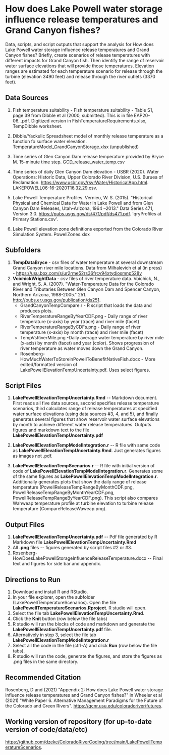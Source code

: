 # How does Lake Powell water storage influence release temperatures and Grand Canyon fishes?

Data, scripts, and script outputs that support the analysis for How does Lake Powell water storage influence release temperatures and Grand Canyon fishes?
Briefly, create scenarios of release temperatures with different impacts for Grand Canyon fish. Then identify the range of reservoir water surface elevations that will provide those temperatures.
Elevation ranges are estimated for each temperature scenario for release through the turbine (elevation 3490 feet) and release through the river outlets (3370 feet).

## Data Sources
1. Fish temperature suitability - Fish temperature suitability - Table S1, page 39 from Dibble et al (2000, submitted). This is in file EAP20-06...pdf. Digitized version in FishTemperatureRequirements.xlsx, TempDibble worksheet.

2. Dibble/Yackulic Spreadsheet model of monthly release temperature as a function fo surface water elevation. TemperatureModel_GrandCanyonStorage.xlsx (unpublished)

3. Time series of Glen Canyon Dam release temperature provided by Bryce M. 15-minute time step. GCD_release_water_temp.csv

4. Time series of daily Glen Canyon Dam elevation - USBR (2020). Water Operations: Historic Data, Upper Colorado River Division, U.S. Buruea of Reclamation. https://www.usbr.gov/rsvrWater/HistoricalApp.html. LAKEPOWELL06-16-2020T16.32.29.csv.

5. Lake Powell Temperature Profiles. Vernieu, W. S. (2015). "Historical Physical and Chemical Data for Water in Lake Powell and from Glen Canyon Dam Releases, Utah-Arizona, 1964 –2013." Data Series 471, Version 3.0. https://pubs.usgs.gov/ds/471/pdf/ds471.pdf. 'qryProfiles at Primary Stations.csv'.

6. Lake Powell elevation zone definitions exported from the Colorado River Simulation System. PowellZones.xlsx

## Subfolders
1. **TempDataBryce** - csv files of water temperature at several downstream Grand Canyon river mile locations. Data from Milhalevich et al (in press) - https://usu.box.com/s/ur2rme52rs36frcv94xtydiosmnp528v 
2. **VoichickWrightData** - csv files of river temperature data. Voichick, N., and Wright, S. A. (2007). "Water-Temperature Data for the Colorado River and Tributaries Between Glen Canyon Dam and Spencer Canyon, Northern Arizona, 1988-2005." 251. http://pubs.er.usgs.gov/publication/ds251. 
   + GrandCanyonTempCompare.r - R script that loads the data and produces plots.
   + RiverTemperatureRangeByYearCDF.png - Daily range of river temperature (x-axis) by year (trace) and river mile (facet)
   + RiverTemperatureRangeByCDFs.png - Daily range of river temperature (x-axis) by month (trace) and river mile (facet)
   + TempVsRiverMile.png -Daily average water temperature by river mile (x-axis) by month (facet) and year (color). Shows progression of river temperature as water moves down the Grand Canyon.
   + Rosenberg-HowMuchWaterToStoreinPowellToBenefitNativeFish.docx - More edited/formatted version of LakePowellElevationTempUncertainty.pdf. Uses select figures.

## Script Files
1. **LakePowellElevationTempUncertainty.Rmd** -- Markdown document. First reads all five data sources, second specifies release temperature scenarios, third calculates range of release temperatures at specified water surface elevations (using data sources #3, 4, and 5), and finally generates several figures that show 
 reservoir water surface elevations by month to achieve different water release temperatures. Outputs figures and markdown text to the file **LakePowellElevationTempUncertainty.pdf**
 
2. **LakePowellElevationTempModelIntegration.r** -- R file with same code as **LakePowellElevationTempUncertainty.Rmd**. Just generates figures as images not .pdf.

3. **LakePowellElevationTempScenarios.r** -- R file with initial version of code of **LakePowellElevationTempModelIntegration.r**. Generates some of the same figures as **LakePowellElevationTempModelIntegration.r**.
Additionally generates plots that show the daily range of release temperature (PowellReleaseTempRangeByMonthCDF.png, PowellReleaseTempRangeByMonthYearCDF.png, PowellReleaseTempRangeByYearCDF.png). This script also compares Wahweap temperature profile at turbine elevation to turbine release temperature (CompareReleaseWaweap.png). 


## Output Files
1. **LakePowellElevationTempUncertainty.pdf** -- Pdf file generated by R Markdown file **LakePowellElevationTempUncertainty.Rmd**
2. All **.png** files -- figures generated by script files #2 or #3.
3. Rosenberg-HowDoesLakePowellStorageInfluenceReleaseTemperature.docx -- Final text and figures for side bar and appendix.

## Directions to Run
1. Download and install R and RStudio.
2. In your file explorer, open the subfolder (LakePowellTemperatureScenarios). Open the file **LakePowellTemperatureScenarios.Rproject**. R studio will open.
3. Select the file tab **LakePowellElevationTempUncertainty.Rmd**.
4. Click the **Knit** button (row below the file tabs)
5. R studio will run the blocks of code and markdown and generate the **LakePowellElevationTempUncertainty.pdf** file.
6. Alternatively in step 3, select the file tab **LakePowellElevationTempModelIntegration.r**
7. Select all the code in the file (ctrl-A) and click **Run** (row below the file tabs).
8. R studio will run the code, generate the figures, and store the figures as .png files in the same directory. 

## Recommended Citation
Rosenberg, D and (2021) "Appendix 2: How does Lake Powell water storage influence release temperatures and Grand Canyon fishes?" in Wheeler et al (2021) "White Paper 6. Alternative Management Paradigms for the Future of the Colorado and Green Rivers". https://qcnr.usu.edu/coloradoriver/futures.

## Working version of repository (for up-to-date version of code/data/etc)
https://github.com/dzeke/ColoradoRiverCoding/tree/main/LakePowellTemperatureScenarios.
